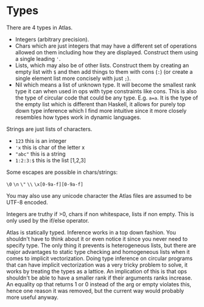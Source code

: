 # Types

There are 4 types in Atlas.
-   Integers (arbitrary precision).
-   Chars which are just integers that may have a different set of operations allowed on them including how they are displayed. Construct them using a single leading `'`.
-   Lists, which may also be of other lists. Construct them by creating an empty list with `$` and then add things to them with cons (`:`) (or create a single element list more concisely with just `;`).
-   Nil which means a list of unknown type. It will become the smallest rank type it can when used in ops with type constraints like cons. This is also the type of circular code that could be any type. E.g. `a=a`. It is the type of the empty list which is different than Haskell, it allows for purely top down type inference which I find more intuitive since it more closely resembles how types work in dynamic languages.

Strings are just lists of characters.

-   `123` this is an integer
-   `'x` this is char of the letter x
-   `"abc"` this is a string
-   `1:2:3:$` this is the list [1,2,3]

Some escapes are possible in chars/strings:

`\0` `\n` `\"` `\\` `\x[0-9a-f][0-9a-f]`

You may also use any unicode character the Atlas files are assumed to be UTF-8 encoded.

Integers are truthy if >0, chars if non whitespace, lists if non empty. This is only used by the if/else operator.

Atlas is statically typed. Inference works in a top down fashion. You shouldn't have to think about it or even notice it since you never need to specify type. The only thing it prevents is heterogeneous lists, but there are major advantages to static type checking and homogeneous lists when it comes to implicit vectorization. Doing type inference on circular programs that can have implicit vectorization was a very tricky problem to solve, it works by treating the types as a lattice. An implication of this is that ops shouldn't be able to have a smaller rank if their arguments ranks increase. An equality op that returns 1 or 0 instead of the arg or empty violates this, hence one reason it was removed, but the current way would probably more useful anyway.
